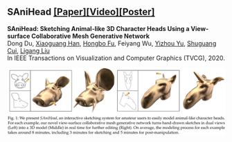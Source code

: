 ## SAniHead [[Paper]](https://ieeexplore.ieee.org/document/9222121)[[Video]](https://www.youtube.com/watch?v=pxJmNCBKFq8)[[Poster]](figures/poster.jpg)

**SAniHead: Sketching Animal-like 3D Character Heads Using a View-surface Collaborative Mesh Generative Network**  
Dong Du, [Xiaoguang Han](https://mypage.cuhk.edu.cn/academics/hanxiaoguang/),  [Hongbo Fu](http://sweb.cityu.edu.hk/hongbofu/),  Feiyang Wu, [Yizhou Yu](https://i.cs.hku.hk/~yzyu/), [Shuguang Cui](https://sse.cuhk.edu.cn/en/faculty/cuishuguang), [Ligang Liu](http://staff.ustc.edu.cn/~lgliu/)  
In IEEE Transactions on Visualization and Computer Graphics (TVCG), 2020.  

<img src="figures/teaser.png" alt="teaser" style="zoom:70%;" />

